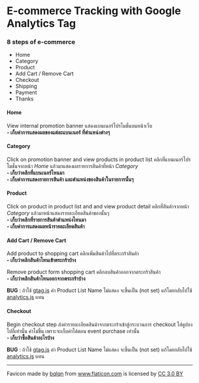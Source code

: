 # E-commerce Tracking with Google Analytics Tag

### 8 steps of e-commerce ###
- Home
- Category
- Product
- Add Cart / Remove Cart
- Checkout
- Shipping
- Payment
- Thanks

#### Home
View internal promotion banner แสดงแบนเนอร์โปรโมชั่นบนหน้าเว็บ<br>
**- เก็บค่าการแสดงผลของแต่ละแบนเนอร์ ที่ตำแหน่งต่างๆ**

#### Category
Click on promotion banner and view products in product list คลิกที่แบนเนอร์โปรโมชั่นจากหน้า *Home* แล้วมาแสดงผลรายการสินค้าที่หน้า *Category*<br>
**- เก็บว่าคลิกที่แบนเนอร์ไหนมา**<br>
**- เก็บค่าการแสดงรายการสินค้า และตำแหน่งของสินค้าในรายการนั้นๆ**

#### Product
Click on product in product list and and view product detail คลิกที่สินค้าจากหน้า *Category* แล้วมาหน้าแสดงรายละเอียดสินค้าของนั้นๆ<br>
**- เก็บว่าคลิกที่รายการสินค้าตำแหน่งไหนมา**<br>
**- เก็บค่าการแสดงผลหน้ารายละเอียดสินค้า**

#### Add Cart / Remove Cart
Add product to shopping cart คลิกเพิ่มสินค้าไปที่ตระกร้าสินค้า<br>
**- เก็บว่าคลิกสินค้าไหนเข้าตระกร้าบ้าง**

Remove product form shopping cart คลิกลบสินค้าออกจากตระกร้าสินค้า<br>
**- เก็บว่าคลิกสินค้าไหนออกจากตระกร้าบ้าง**

__BUG__ : ถ้าใช้ <a href="https://developers.google.com/analytics/devguides/collection/gtagjs/">gtag.js</a> ค่า Product List Name ไม่แสดง จะขึ้นเป็น (not set)
แก้โดยกลับไปใช้ <a href="https://developers.google.com/analytics/devguides/collection/analyticsjs/">analytics.js</a> แทน

#### Checkout
Begin checkout step ส่งค่ารายละเอียดสินค้าจากตระกร้าเข้าสู่กระบวนการ checkout ใส่คูปองไปก็เท่านั้น ค่าไม่ขึ้น เพราะจะเก็บค่าได้ตอน event purchase เท่านั้น<br>
**- เก็บว่าซื้อสินค้าอะไรบ้าง**

__BUG__ : ถ้าใช้ <a href="https://developers.google.com/analytics/devguides/collection/gtagjs/">gtag.js</a> ค่า Product List Name ไม่แสดง จะขึ้นเป็น (not set)
แก้โดยกลับไปใช้ <a href="https://developers.google.com/analytics/devguides/collection/analyticsjs/">analytics.js</a> แทน

---

Favicon made by <a href="https://www.flaticon.com/authors/bqlqn" title="bqlqn">bqlqn</a> from <a href="https://www.flaticon.com/" title="Flaticon">www.flaticon.com</a>
is licensed by <a href="http://creativecommons.org/licenses/by/3.0/" title="Creative Commons BY 3.0" target="_blank">CC 3.0 BY</a>
